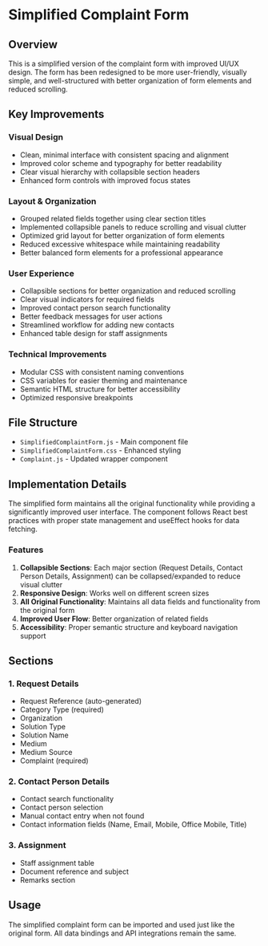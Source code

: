 # Simplified Complaint Form

## Overview
This is a simplified version of the complaint form with improved UI/UX design. The form has been redesigned to be more user-friendly, visually simple, and well-structured with better organization of form elements and reduced scrolling.

## Key Improvements

### Visual Design
- Clean, minimal interface with consistent spacing and alignment
- Improved color scheme and typography for better readability
- Clear visual hierarchy with collapsible section headers
- Enhanced form controls with improved focus states

### Layout & Organization
- Grouped related fields together using clear section titles
- Implemented collapsible panels to reduce scrolling and visual clutter
- Optimized grid layout for better organization of form elements
- Reduced excessive whitespace while maintaining readability
- Better balanced form elements for a professional appearance

### User Experience
- Collapsible sections for better organization and reduced scrolling
- Clear visual indicators for required fields
- Improved contact person search functionality
- Better feedback messages for user actions
- Streamlined workflow for adding new contacts
- Enhanced table design for staff assignments

### Technical Improvements
- Modular CSS with consistent naming conventions
- CSS variables for easier theming and maintenance
- Semantic HTML structure for better accessibility
- Optimized responsive breakpoints

## File Structure
- `SimplifiedComplaintForm.js` - Main component file
- `SimplifiedComplaintForm.css` - Enhanced styling
- `Complaint.js` - Updated wrapper component

## Implementation Details
The simplified form maintains all the original functionality while providing a significantly improved user interface. The component follows React best practices with proper state management and useEffect hooks for data fetching.

### Features
1. **Collapsible Sections**: Each major section (Request Details, Contact Person Details, Assignment) can be collapsed/expanded to reduce visual clutter
2. **Responsive Design**: Works well on different screen sizes
3. **All Original Functionality**: Maintains all data fields and functionality from the original form
4. **Improved User Flow**: Better organization of related fields
5. **Accessibility**: Proper semantic structure and keyboard navigation support

## Sections

### 1. Request Details
- Request Reference (auto-generated)
- Category Type (required)
- Organization
- Solution Type
- Solution Name
- Medium
- Medium Source
- Complaint (required)

### 2. Contact Person Details
- Contact search functionality
- Contact person selection
- Manual contact entry when not found
- Contact information fields (Name, Email, Mobile, Office Mobile, Title)

### 3. Assignment
- Staff assignment table
- Document reference and subject
- Remarks section

## Usage
The simplified complaint form can be imported and used just like the original form. All data bindings and API integrations remain the same.